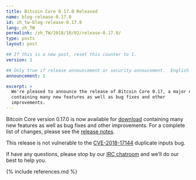 ```yaml
---
title: Bitcoin Core 0.17.0 Released
name: blog-release-0.17.0
id: zh_tw-blog-release-0.17.0
lang: zh_TW
permalink: /zh_TW/2018/10/02/release-0.17.0/
type: posts
layout: post

## If this is a new post, reset this counter to 1.
version: 1

## Only true if release announcement or security annoucement.  English posts only
announcement: 1

excerpt: >
  We're pleased to announce the release of Bitcoin Core 0.17, a major new version
  containing many new features as well as bug fixes and other
  improvements.
---
```

Bitcoin Core version 0.17.0 is now available for [download][download
page] containing many new features as well as bug fixes and other
improvements.  For a complete list of changes, please see the [release
notes][].

This release is not vulnerable to the [CVE-2018-17144][] duplicate
inputs bug.

If have any questions, please stop by our [IRC chatroom][irc] and we’ll
do our best to help you.

[release notes]: /en/releases/0.17.0/
[IRC]: https://en.bitcoin.it/wiki/IRC_channels
[download page]: /zh_TW/download
[CVE-2018-17144]: https://cve.mitre.org/cgi-bin/cvename.cgi?name=CVE-2018-17144

{% include references.md %}

